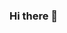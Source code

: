 ### Hi there 👋

<!--
**virtz/virtz** is a ✨ _special_ ✨ repository because its `README.md` (this file) appears on your GitHub profile.

Here are some ideas to get you started:

- 🔭 I’m currently working on Flutter ,java and node.js
- 🌱 I’m currently learning how to make cool stuff with code.
- 👯 I’m looking to collaborate on dart/flutter projects
- 🤔 I’m looking for help with my coding!!!
- 💬 Ask me about ...

